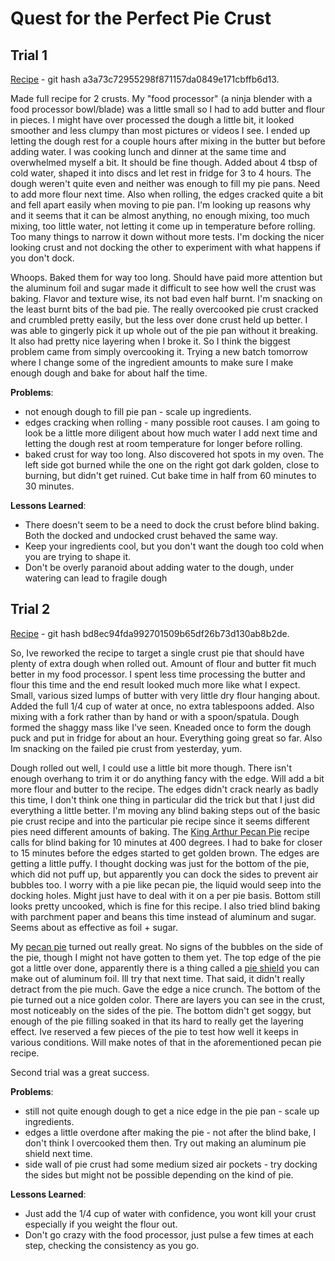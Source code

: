 # Quest for the Perfect Pie Crust

## Trial 1
[Recipe](../1-recipes/sweets/pie_crust.md) - git hash a3a73c72955298f871157da0849e171cbffb6d13.

Made full recipe for 2 crusts. My "food processor" (a ninja blender with a food processor bowl/blade) was a little small so I had to add butter and flour in pieces. I might have over processed the dough a little bit, it looked smoother and less clumpy than most pictures or videos I see. I ended up letting the dough rest for a couple hours after mixing in the butter but before adding water. I was cooking lunch and dinner at the same time and overwhelmed myself a bit. It should be fine though. Added about 4 tbsp of cold water, shaped it into discs and let rest in fridge for 3 to 4 hours. The dough weren't quite even and neither was enough to fill my pie pans. Need to add more flour next time. Also when rolling, the edges cracked quite a bit and fell apart easily when moving to pie pan. I'm looking up reasons why and it seems that it can be almost anything, no enough mixing, too much mixing, too little water, not letting it come up in temperature before rolling. Too many things to narrow it down without more tests. I'm docking the nicer looking crust and not docking the other to experiment with what happens if you don't dock.

Whoops. Baked them for way too long. Should have paid more attention but the aluminum foil and sugar made it difficult to see how well the crust was baking. Flavor and texture wise, its not bad even half burnt. I'm snacking on the least burnt bits of the bad pie. The really overcooked pie crust cracked and crumbled pretty easily, but the less over done crust held up better. I was able to gingerly pick it up whole out of the pie pan without it breaking. It also had pretty nice layering when I broke it. So I think the biggest problem came from simply overcooking it. Trying a new batch tomorrow where I change some of the ingredient amounts to make sure I make enough dough and bake for about half the time.


**Problems**:
* not enough dough to fill pie pan - scale up ingredients.
* edges cracking when rolling - many possible root causes. I am going to look be a little more diligent about how much water I add next time and letting the dough rest at room temperature for longer before rolling.
* baked crust for way too long. Also discovered hot spots in my oven. The left side got burned while the one on the right got dark golden, close to burning, but didn't get ruined. Cut bake time in half from 60 minutes to 30 minutes.

**Lessons Learned**:
* There doesn't seem to be a need to dock the crust before blind baking. Both the docked and undocked crust behaved the same way.
* Keep your ingredients cool, but you don't want the dough too cold when you are trying to shape it.
* Don't be overly paranoid about adding water to the dough, under watering can lead to fragile dough

## Trial 2
[Recipe](../1-recipes/sweets/pie_crust.md) - git hash bd8ec94fda992701509b65df26b73d130ab8b2de.

So, Ive reworked the recipe to target a single crust pie that should have plenty of extra dough when rolled out. Amount of flour and butter fit much better in my food processor. I spent less time processing the butter and flour this time and the end result looked much more like what I expect. Small, various sized lumps of butter with very little dry flour hanging about. Added the full 1/4 cup of water at once, no extra tablespoons added. Also mixing with a fork rather than by hand or with a spoon/spatula. Dough formed the shaggy mass like I've seen. Kneaded once to form the dough puck and put in fridge for about an hour. Everything going great so far. Also Im snacking on the failed pie crust from yesterday, yum.

Dough rolled out well, I could use a little bit more though. There isn't enough overhang to trim it or do anything fancy with the edge. Will add a bit more flour and butter to the recipe. The edges didn't crack nearly as badly this time, I don't think one thing in particular did the trick but that I just did everything a little better. I'm moving any blind baking steps out of the basic pie crust recipe and into the particular pie recipe since it seems different pies need different amounts of baking. The [King Arthur Pecan Pie](https://www.kingarthurflour.com/recipes/pecan-pie-recipe) recipe calls for blind baking for 10 minutes at 400 degrees. I had to bake for closer to 15 minutes before the edges started to get golden brown. The edges are getting a little puffy. I thought docking was just for the bottom of the pie, which did not puff up, but apparently you can dock the sides to prevent air bubbles too. I worry with a pie like pecan pie, the liquid would seep into the docking holes. Might just have to deal with it on a per pie basis. Bottom still looks pretty uncooked, which is fine for this recipe. I also tried blind baking with parchment paper and beans this time instead of aluminum and sugar. Seems about as effective as foil + sugar.

My [pecan pie](../1-recipes/sweets/pecan_pie.md) turned out really great. No signs of the bubbles on the side of the pie, though I might not have gotten to them yet. The top edge of the pie got a little over done, apparently there is a thing called a [pie shield](http://thepieacademy.com/how-to-keep-the-edge-of-your-pie-crust-from-burning/) you can make out of aluminum foil. Ill try that next time. That said, it didn't really detract from the pie much. Gave the edge a nice crunch. The bottom of the pie turned out a nice golden color. There are layers you can see in the crust, most noticeably on the sides of the pie. The bottom didn't get soggy, but enough of the pie filling soaked in that its hard to really get the layering effect. Ive reserved a few pieces of the pie to test how well it keeps in various conditions. Will make notes of that in the aforementioned pecan pie recipe.

Second trial was a great success.

**Problems**:
* still not quite enough dough to get a nice edge in the pie pan - scale up ingredients.
* edges a little overdone after making the pie - not after the blind bake, I don't think I overcooked them then. Try out making an aluminum pie shield next time.
* side wall of pie crust had some medium sized air pockets - try docking the sides but might not be possible depending on the kind of pie.

**Lessons Learned**:
* Just add the 1/4 cup of water with confidence, you wont kill your crust especially if you weight the flour out.
* Don't go crazy with the food processor, just pulse a few times at each step, checking the consistency as you go.
